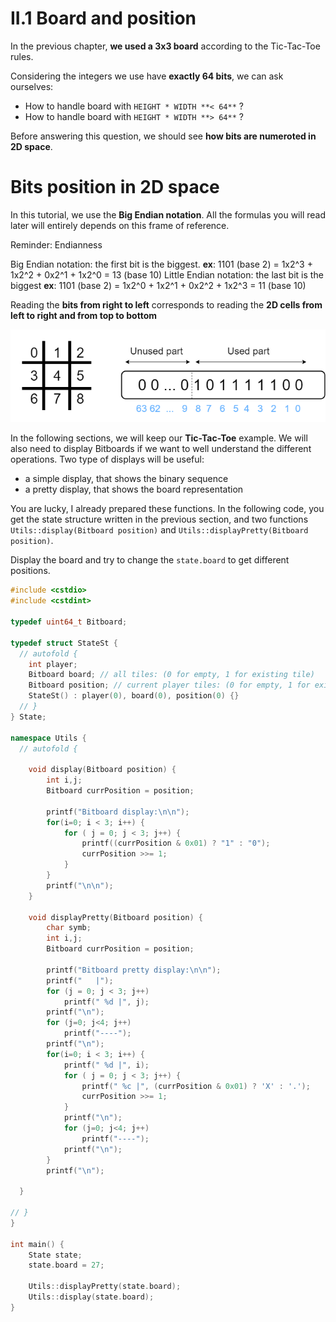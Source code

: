 # II.1 Board and position

In the previous chapter, **we used a 3x3 board** according to the Tic-Tac-Toe rules.

Considering the integers we use have **exactly 64 bits**, we can ask ourselves:

* How to handle board with `HEIGHT * WIDTH **< 64**` ?
* How to handle board with `HEIGHT * WIDTH **> 64**` ?

Before answering this question, we should see **how bits are numeroted in 2D space**.

# Bits position in 2D space

In this tutorial, we use the **Big Endian notation**. All the formulas you will read later will entirely depends on this frame of reference.

<p>
Reminder: Endianness

Big Endian notation: the first bit is the biggest. **ex**: 1101 (base 2) = 1x2^3 + 1x2^2 + 0x2^1 + 1x2^0 = 13 (base 10)
Little Endian notation: the last bit is the biggest **ex**: 1101 (base 2) = 1x2^0 + 1x2^1 + 0x2^2 + 1x2^3 = 11 (base 10)
</p>

Reading the **bits from right to left** corresponds to reading the **2D cells from left to right and from top to bottom**

![Numerotation](img/numerotation.png)


In the following sections, we will keep our **Tic-Tac-Toe** example. We will also need to display Bitboards if we want to well understand the different operations. Two type of displays will be useful:
* a simple display, that shows the binary sequence
* a pretty display, that shows the board representation

You are lucky, I already prepared these functions. In the following code, you get the state structure written in the previous section, and two functions `Utils::display(Bitboard position)` and `Utils::displayPretty(Bitboard position)`.

Display the board and try to change the `state.board` to get different positions.

```C++ runnable
#include <cstdio>
#include <cstdint>

typedef uint64_t Bitboard;

typedef struct StateSt {
  // autofold {
    int player;
    Bitboard board; // all tiles: (0 for empty, 1 for existing tile)
    Bitboard position; // current player tiles: (0 for empty, 1 for existing tile)
    StateSt() : player(0), board(0), position(0) {}
  // }
} State;

namespace Utils {
  // autofold {

    void display(Bitboard position) {
        int i,j;
        Bitboard currPosition = position;

        printf("Bitboard display:\n\n");
        for(i=0; i < 3; i++) {
            for ( j = 0; j < 3; j++) {
                printf((currPosition & 0x01) ? "1" : "0");
                currPosition >>= 1;
            }
        }
        printf("\n\n");
    }

    void displayPretty(Bitboard position) {
        char symb;
        int i,j;
        Bitboard currPosition = position;

        printf("Bitboard pretty display:\n\n");
        printf("   |");
        for (j = 0; j < 3; j++)
            printf(" %d |", j);
        printf("\n");
        for (j=0; j<4; j++)
            printf("----");
        printf("\n");
        for(i=0; i < 3; i++) {
            printf(" %d |", i);
            for ( j = 0; j < 3; j++) {
                printf(" %c |", (currPosition & 0x01) ? 'X' : '.');
                currPosition >>= 1;
            }
            printf("\n");
            for (j=0; j<4; j++)
                printf("----");
            printf("\n");
        }
        printf("\n");

  }

// }
}

int main() {
    State state;
    state.board = 27;

    Utils::displayPretty(state.board);
    Utils::display(state.board);
}
```
